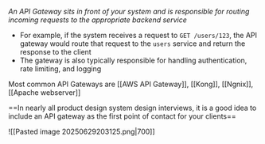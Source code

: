 *An API Gateway sits in front of your system and is responsible for routing incoming requests to the appropriate backend service*
- For example, if the system receives a request to `GET /users/123`, the API gateway would route that request to the `users` service and return the response to the client
- The gateway is also typically responsible for handling authentication, rate limiting, and logging

Most common API Gateways are [[AWS API Gateway]], [[Kong]], [[Ngnix]], [[Apache webserver]]

==In nearly all product design system design interviews, it is a good idea to include an API gateway as the first point of contact for your clients==

![[Pasted image 20250629203125.png|700]]